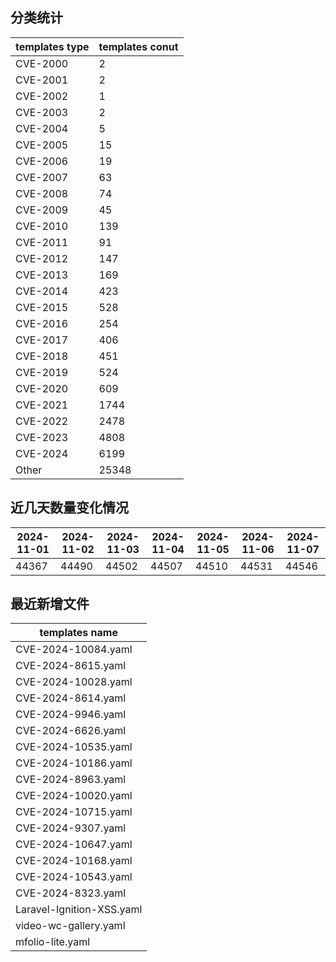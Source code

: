 ## 分类统计
| templates type | templates conut | 
| --- | --- |
| CVE-2000 | 2 |
| CVE-2001 | 2 |
| CVE-2002 | 1 |
| CVE-2003 | 2 |
| CVE-2004 | 5 |
| CVE-2005 | 15 |
| CVE-2006 | 19 |
| CVE-2007 | 63 |
| CVE-2008 | 74 |
| CVE-2009 | 45 |
| CVE-2010 | 139 |
| CVE-2011 | 91 |
| CVE-2012 | 147 |
| CVE-2013 | 169 |
| CVE-2014 | 423 |
| CVE-2015 | 528 |
| CVE-2016 | 254 |
| CVE-2017 | 406 |
| CVE-2018 | 451 |
| CVE-2019 | 524 |
| CVE-2020 | 609 |
| CVE-2021 | 1744 |
| CVE-2022 | 2478 |
| CVE-2023 | 4808 |
| CVE-2024 | 6199 |
| Other | 25348 |
## 近几天数量变化情况
|2024-11-01 | 2024-11-02 | 2024-11-03 | 2024-11-04 | 2024-11-05 | 2024-11-06 | 2024-11-07|
|--- | ------ | ------ | ------ | ------ | ------ | ---|
|44367 | 44490 | 44502 | 44507 | 44510 | 44531 | 44546|
## 最近新增文件
| templates name | 
| --- |
| CVE-2024-10084.yaml |
| CVE-2024-8615.yaml |
| CVE-2024-10028.yaml |
| CVE-2024-8614.yaml |
| CVE-2024-9946.yaml |
| CVE-2024-6626.yaml |
| CVE-2024-10535.yaml |
| CVE-2024-10186.yaml |
| CVE-2024-8963.yaml |
| CVE-2024-10020.yaml |
| CVE-2024-10715.yaml |
| CVE-2024-9307.yaml |
| CVE-2024-10647.yaml |
| CVE-2024-10168.yaml |
| CVE-2024-10543.yaml |
| CVE-2024-8323.yaml |
| Laravel-Ignition-XSS.yaml |
| video-wc-gallery.yaml |
| mfolio-lite.yaml |
